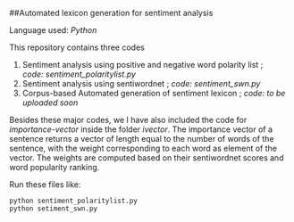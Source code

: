 ##Automated lexicon generation for sentiment analysis
 
Language used: *Python*

This repository contains three codes

1. Sentiment analysis using positive and negative word polarity list ;  
	*code: sentiment_polaritylist.py*
2. Sentiment analysis using sentiwordnet ;
	*code: sentiment_swn.py*
3. Corpus-based Automated generation of sentiment lexicon ; 
	*code: to be uploaded soon*

Besides these major codes, we I have also included the code for *importance-vector* inside the folder *ivector*. The importance vector of a sentence returns a vector of length equal to the number of words of the sentence, with the weight corresponding to  each word as element of the vector. The weights are computed based on their sentiwordnet scores and word popularity ranking.
	
Run these files like:	
```
python sentiment_polaritylist.py
python setiment_swn.py
```